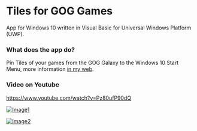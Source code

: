 # Tiles for GOG Games

App for Windows 10 written in Visual Basic for Universal Windows Platform (UWP).

### What does the app do?

Pin Tiles of your games from the GOG Galaxy to the Windows 10 Start Menu, more information [in my web](https://pepeizqapps.com/app/gog-tiles/).

### Video on Youtube
https://www.youtube.com/watch?v=Pz80ufP90dQ

[![Image1](https://i.imgur.com/jvzMPKg.png)](https://pepeizqapps.com/app/gog-tiles/)

[![Image2](https://i.imgur.com/Wh3vRlS.png)](https://pepeizqapps.com/app/gog-tiles/)
